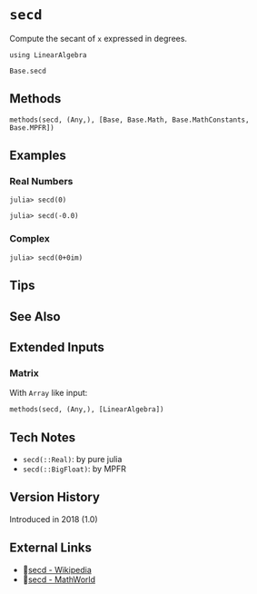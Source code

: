 # `secd`

Compute the secant of `x` expressed in degrees.

```@setup repl_only
using LinearAlgebra
```
```@docs
Base.secd
```


## Methods

```@repl
methods(secd, (Any,), [Base, Base.Math, Base.MathConstants, Base.MPFR])
```


## Examples

### Real Numbers
```jldoctest
julia> secd(0)

julia> secd(-0.0)
```

### Complex
```jldoctest
julia> secd(0+0im)
```

## Tips


## See Also



## Extended Inputs

### Matrix
With `Array` like input:
```@repl repl_only
methods(secd, (Any,), [LinearAlgebra])
```


## Tech Notes

- `secd(::Real)`: by pure julia
- `secd(::BigFloat)`: by MPFR


## Version History

Introduced in 2018 (1.0)


## External Links
- 🔗[secd - Wikipedia](https://en.wikipedia.org/wiki/ )
- 🔗[secd - MathWorld](https://mathworld.wolfram.com/ )
